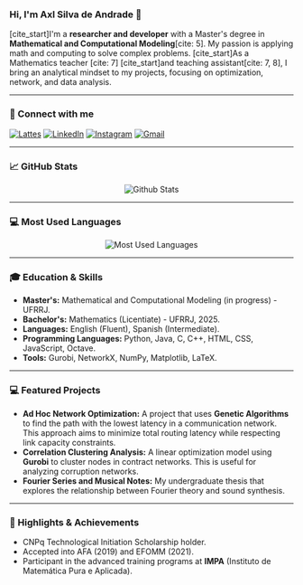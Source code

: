 ### Hi, I'm Axl Silva de Andrade 👋

[cite_start]I'm a **researcher and developer** with a Master's degree in **Mathematical and Computational Modeling**[cite: 5]. My passion is applying math and computing to solve complex problems. [cite_start]As a Mathematics teacher [cite: 7] [cite_start]and teaching assistant[cite: 7, 8], I bring an analytical mindset to my projects, focusing on optimization, network, and data analysis.

---

### 🔗 Connect with me

[![Lattes](https://img.shields.io/badge/Lattes-00A95A?style=for-the-badge&logo=lattes&logoColor=white)](http://lattes.cnpq.br/4821444493668126)
[![LinkedIn](https://img.shields.io/badge/LinkedIn-0A66C2?style=for-the-badge&logo=linkedin&logoColor=white)](https://www.linkedin.com/in/axl-andrade-084a7820a/)
[![Instagram](https://img.shields.io/badge/Instagram-E4405F?style=for-the-badge&logo=instagram&logoColor=white)](https://www.instagram.com/_axlandrade/)
[![Gmail](https://img.shields.io/badge/Gmail-D14836?style=for-the-badge&logo=gmail&logoColor=white)](mailto:andradesaxl@gmail.com)

---

### 📈 GitHub Stats

<p align="center">
  <img src="https://github-readme-stats.vercel.app/api?username=axlandrade&show_icons=true&theme=midnight-purple&hide_rank=true" alt="Github Stats" />
</p>

---

### 💻 Most Used Languages

<p align="center">
  <img src="https://github-readme-stats.vercel.app/api/top-langs/?username=axlandrade&layout=compact&theme=midnight-purple" alt="Most Used Languages" />
</p>

---

### 🎓 Education & Skills

* **Master's:** Mathematical and Computational Modeling (in progress) - UFRRJ.
* **Bachelor's:** Mathematics (Licentiate) - UFRRJ, 2025.
* **Languages:** English (Fluent), Spanish (Intermediate).
* **Programming Languages:** Python, Java, C, C++, HTML, CSS, JavaScript, Octave.
* **Tools:** Gurobi, NetworkX, NumPy, Matplotlib, LaTeX.

---

### 💻 Featured Projects

* **Ad Hoc Network Optimization:** A project that uses **Genetic Algorithms** to find the path with the lowest latency in a communication network. This approach aims to minimize total routing latency while respecting link capacity constraints.
* **Correlation Clustering Analysis:** A linear optimization model using **Gurobi** to cluster nodes in contract networks. This is useful for analyzing corruption networks.
* **Fourier Series and Musical Notes:** My undergraduate thesis that explores the relationship between Fourier theory and sound synthesis.
---

### 🏅 Highlights & Achievements

* CNPq Technological Initiation Scholarship holder.
* Accepted into AFA (2019) and EFOMM (2021).
* Participant in the advanced training programs at **IMPA** (Instituto de Matemática Pura e Aplicada).
